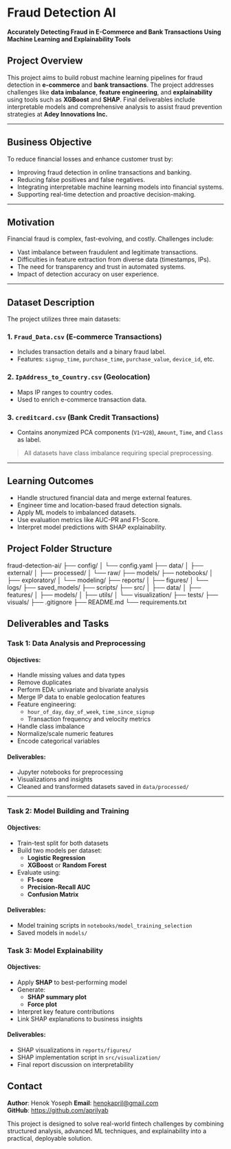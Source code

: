 # Fraud Detection AI

**Accurately Detecting Fraud in E-Commerce and Bank Transactions Using Machine Learning and Explainability Tools**


##  Project Overview

This project aims to build robust machine learning pipelines for fraud detection in **e-commerce** and **bank transactions**. The project addresses challenges like **data imbalance**, **feature engineering**, and **explainability** using tools such as **XGBoost** and **SHAP**. Final deliverables include interpretable models and comprehensive analysis to assist fraud prevention strategies at **Adey Innovations Inc.**

---

##  Business Objective

To reduce financial losses and enhance customer trust by:

- Improving fraud detection in online transactions and banking.
- Reducing false positives and false negatives.
- Integrating interpretable machine learning models into financial systems.
- Supporting real-time detection and proactive decision-making.

---

##  Motivation

Financial fraud is complex, fast-evolving, and costly. Challenges include:

- Vast imbalance between fraudulent and legitimate transactions.
- Difficulties in feature extraction from diverse data (timestamps, IPs).
- The need for transparency and trust in automated systems.
- Impact of detection accuracy on user experience.

---

##  Dataset Description

The project utilizes three main datasets:

### 1. `Fraud_Data.csv` (E-commerce Transactions)
- Includes transaction details and a binary fraud label.
- Features: `signup_time`, `purchase_time`, `purchase_value`, `device_id`, etc.

### 2. `IpAddress_to_Country.csv` (Geolocation)
- Maps IP ranges to country codes.
- Used to enrich e-commerce transaction data.

### 3. `creditcard.csv` (Bank Credit Transactions)
- Contains anonymized PCA components (`V1`–`V28`), `Amount`, `Time`, and `Class` as label.

>  All datasets have class imbalance requiring special preprocessing.

---

##  Learning Outcomes

- Handle structured financial data and merge external features.
- Engineer time and location-based fraud detection signals.
- Apply ML models to imbalanced datasets.
- Use evaluation metrics like AUC-PR and F1-Score.
- Interpret model predictions with SHAP explainability.

##  Project Folder Structure


fraud-detection-ai/
├── config/
│   └── config.yaml
├── data/
│   ├── external/
│   ├── processed/
│   └── raw/
├── models/
├── notebooks/
│   ├── exploratory/
│   └── modeling/
├── reports/
│   ├── figures/
│   └── logs/
├── saved_models/
├── scripts/
├── src/
│   ├── data/
│   ├── features/
│   ├── models/
│   ├── utils/
│   └── visualization/
├── tests/
├── visuals/
├── .gitignore
├── README.md
└── requirements.txt

## Deliverables and Tasks

### Task 1: Data Analysis and Preprocessing

#### Objectives:

- Handle missing values and data types
- Remove duplicates
- Perform EDA: univariate and bivariate analysis
- Merge IP data to enable geolocation features
- Feature engineering:
  - `hour_of_day`, `day_of_week`, `time_since_signup`
  - Transaction frequency and velocity metrics
- Handle class imbalance
- Normalize/scale numeric features
- Encode categorical variables

#### Deliverables:

- Jupyter notebooks for preprocessing
- Visualizations and insights
- Cleaned and transformed datasets saved in `data/processed/`

---

### Task 2: Model Building and Training

#### Objectives:

- Train-test split for both datasets
- Build two models per dataset:
  - **Logistic Regression**
  - **XGBoost** or **Random Forest**
- Evaluate using:
  - **F1-score**
  - **Precision-Recall AUC**
  - **Confusion Matrix**

#### Deliverables:

- Model training scripts in `notebooks/model_training_selection`
- Saved models in `models/`

### Task 3: Model Explainability

#### Objectives:

- Apply **SHAP** to best-performing model
- Generate:
  - **SHAP summary plot**
  - **Force plot**
- Interpret key feature contributions
- Link SHAP explanations to business insights

#### Deliverables:

- SHAP visualizations in `reports/figures/`
- SHAP implementation script in `src/visualization/`
- Final report discussion on interpretability


## Contact
**Author**: Henok Yoseph
**Email**: henokapril@gmail.com  
**GitHub**: https://github.com/aprilyab


This project is  designed to solve real-world fintech challenges by combining structured analysis, advanced ML techniques, and explainability into a practical, deployable solution.

